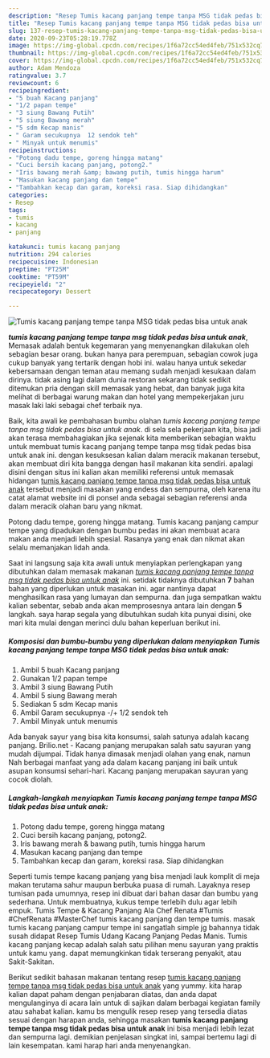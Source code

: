 ```yaml
---
description: "Resep Tumis kacang panjang tempe tanpa MSG tidak pedas bisa untuk anak Lezat"
title: "Resep Tumis kacang panjang tempe tanpa MSG tidak pedas bisa untuk anak Lezat"
slug: 137-resep-tumis-kacang-panjang-tempe-tanpa-msg-tidak-pedas-bisa-untuk-anak-lezat
date: 2020-09-23T05:28:19.778Z
image: https://img-global.cpcdn.com/recipes/1f6a72cc54ed4feb/751x532cq70/tumis-kacang-panjang-tempe-tanpa-msg-tidak-pedas-bisa-untuk-anak-foto-resep-utama.jpg
thumbnail: https://img-global.cpcdn.com/recipes/1f6a72cc54ed4feb/751x532cq70/tumis-kacang-panjang-tempe-tanpa-msg-tidak-pedas-bisa-untuk-anak-foto-resep-utama.jpg
cover: https://img-global.cpcdn.com/recipes/1f6a72cc54ed4feb/751x532cq70/tumis-kacang-panjang-tempe-tanpa-msg-tidak-pedas-bisa-untuk-anak-foto-resep-utama.jpg
author: Adam Mendoza
ratingvalue: 3.7
reviewcount: 6
recipeingredient:
- "5 buah Kacang panjang"
- "1/2 papan tempe"
- "3 siung Bawang Putih"
- "5 siung Bawang merah"
- "5 sdm Kecap manis"
- " Garam secukupnya  12 sendok teh"
- " Minyak untuk menumis"
recipeinstructions:
- "Potong dadu tempe, goreng hingga matang"
- "Cuci bersih kacang panjang, potong2."
- "Iris bawang merah &amp; bawang putih, tumis hingga harum"
- "Masukan kacang panjang dan tempe"
- "Tambahkan kecap dan garam, koreksi rasa. Siap dihidangkan"
categories:
- Resep
tags:
- tumis
- kacang
- panjang

katakunci: tumis kacang panjang 
nutrition: 294 calories
recipecuisine: Indonesian
preptime: "PT25M"
cooktime: "PT59M"
recipeyield: "2"
recipecategory: Dessert

---
```



![Tumis kacang panjang tempe tanpa MSG tidak pedas bisa untuk anak](https://img-global.cpcdn.com/recipes/1f6a72cc54ed4feb/751x532cq70/tumis-kacang-panjang-tempe-tanpa-msg-tidak-pedas-bisa-untuk-anak-foto-resep-utama.jpg)

<b><i>tumis kacang panjang tempe tanpa msg tidak pedas bisa untuk anak</i></b>, Memasak adalah bentuk kegemaran yang menyenangkan dilakukan oleh sebagian besar orang. bukan hanya para perempuan, sebagian cowok juga cukup banyak yang tertarik dengan hobi ini. walau hanya untuk sekedar kebersamaan dengan teman atau memang sudah menjadi kesukaan dalam dirinya. tidak asing lagi dalam dunia restoran sekarang tidak sedikit ditemukan pria dengan skill memasak yang hebat, dan banyak juga kita melihat di berbagai warung makan dan hotel yang mempekerjakan juru masak laki laki sebagai chef terbaik nya.

Baik, kita awali ke pembahasan bumbu olahan <i>tumis kacang panjang tempe tanpa msg tidak pedas bisa untuk anak</i>. di sela sela pekerjaan kita, bisa jadi akan terasa membahagiakan jika sejenak kita memberikan sebagian waktu untuk membuat tumis kacang panjang tempe tanpa msg tidak pedas bisa untuk anak ini. dengan kesuksesan kalian dalam meracik makanan tersebut, akan membuat diri kita bangga dengan hasil makanan kita sendiri. apalagi disini dengan situs ini kalian akan memiliki referensi untuk memasak hidangan <u>tumis kacang panjang tempe tanpa msg tidak pedas bisa untuk anak</u> tersebut menjadi masakan yang endess dan sempurna, oleh karena itu catat alamat website ini di ponsel anda sebagai sebagian referensi anda dalam meracik olahan baru yang nikmat.

Potong dadu tempe, goreng hingga matang. Tumis kacang panjang campur tempe yang dipadukan dengan bumbu pedas ini akan membuat acara makan anda menjadi lebih spesial. Rasanya yang enak dan nikmat akan selalu memanjakan lidah anda.


Saat ini langsung saja kita awali untuk menyiapkan perlengkapan yang dibutuhkan dalam memasak makanan <u><i>tumis kacang panjang tempe tanpa msg tidak pedas bisa untuk anak</i></u> ini. setidak tidaknya dibutuhkan <b>7</b> bahan bahan yang diperlukan untuk masakan ini. agar nantinya dapat menghasilkan rasa yang lumayan dan sempurna. dan juga sempatkan waktu kalian sebentar, sebab anda akan memprosesnya antara lain dengan <b>5</b> langkah. saya harap segala yang dibutuhkan sudah kita punyai disini, oke mari kita mulai dengan merinci dulu bahan keperluan berikut ini.

<!--inarticleads1-->

##### Komposisi dan bumbu-bumbu yang diperlukan dalam menyiapkan Tumis kacang panjang tempe tanpa MSG tidak pedas bisa untuk anak:

1. Ambil 5 buah Kacang panjang
1. Gunakan 1/2 papan tempe
1. Ambil 3 siung Bawang Putih
1. Ambil 5 siung Bawang merah
1. Sediakan 5 sdm Kecap manis
1. Ambil  Garam secukupnya -/+ 1/2 sendok teh
1. Ambil  Minyak untuk menumis


Ada banyak sayur yang bisa kita konsumsi, salah satunya adalah kacang panjang. Brilio.net - Kacang panjang merupakan salah satu sayuran yang mudah dijumpai. Tidak hanya dimasak menjadi olahan yang enak, namun Nah berbagai manfaat yang ada dalam kacang panjang ini baik untuk asupan konsumsi sehari-hari. Kacang panjang merupakan sayuran yang cocok diolah. 

<!--inarticleads2-->

##### Langkah-langkah menyiapkan Tumis kacang panjang tempe tanpa MSG tidak pedas bisa untuk anak:

1. Potong dadu tempe, goreng hingga matang
1. Cuci bersih kacang panjang, potong2.
1. Iris bawang merah &amp; bawang putih, tumis hingga harum
1. Masukan kacang panjang dan tempe
1. Tambahkan kecap dan garam, koreksi rasa. Siap dihidangkan


Seperti tumis tempe kacang panjang yang bisa menjadi lauk komplit di meja makan terutama sahur maupun berbuka puasa di rumah. Layaknya resep tumisan pada umumnya, resep ini dibuat dari bahan dasar dan bumbu yang sederhana. Untuk membuatnya, kukus tempe terlebih dulu agar lebih empuk. Tumis Tempe &amp; Kacang Panjang Ala Chef Renata #Tumis #ChefRenata #MasterChef tumis kacang panjang dan tempe tumis. masak tumis kacang panjang campur tempe ini sangatlah simple jg bahannya tidak susah didapat Resep Tumis Udang Kacang Panjang Pedas Manis. Tumis kacang panjang kecap adalah salah satu pilihan menu sayuran yang praktis untuk kamu yang. dapat memungkinkan tidak terserang penyakit, atau Sakit-Sakitan. 

Berikut sedikit bahasan makanan tentang resep <u>tumis kacang panjang tempe tanpa msg tidak pedas bisa untuk anak</u> yang yummy. kita harap kalian dapat paham dengan penjabaran diatas, dan anda dapat mengulanginya di acara lain untuk di sajikan dalam berbagai kegiatan family atau sahabat kalian. kamu bs mengulik resep resep yang tersedia diatas sesuai dengan harapan anda, sehingga masakan <b>tumis kacang panjang tempe tanpa msg tidak pedas bisa untuk anak</b> ini bisa menjadi lebih lezat dan sempurna lagi. demikian penjelasan singkat ini, sampai bertemu lagi di lain kesempatan. kami harap hari anda menyenangkan.
